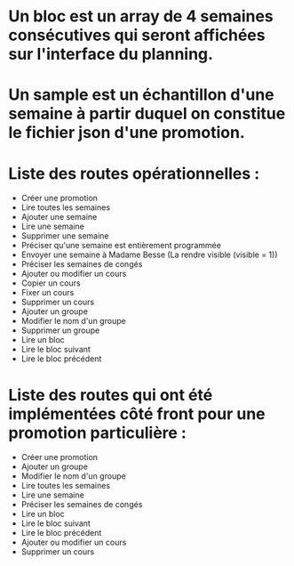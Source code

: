 # Un bloc est un array de 4 semaines consécutives qui seront affichées sur l'interface du planning.

# Un sample est un échantillon d'une semaine à partir duquel on constitue le fichier json d'une promotion.

# Liste des routes opérationnelles : 
  
- Créer une promotion 
- Lire toutes les semaines
- Ajouter une semaine
- Lire une semaine 
- Supprimer une semaine 
- Préciser qu'une semaine est entièrement programmée 
- Envoyer une semaine à Madame Besse (La rendre visible (visible = 1))       
- Préciser les semaines de congés   
- Ajouter ou modifier un cours
- Copier un cours           
- Fixer un cours     
- Supprimer un cours 
- Ajouter un groupe 
- Modifier le nom d'un groupe 
- Supprimer un groupe    
- Lire un bloc 
- Lire le bloc suivant           
- Lire le bloc précédent                  

       
# Liste des routes qui ont été implémentées côté front pour une promotion particulière : 

- Créer une promotion 
- Ajouter un groupe
- Modifier le nom d'un groupe   
- Lire toutes les semaines
- Lire une semaine 
- Préciser les semaines de congés 
- Lire un bloc 
- Lire le bloc suivant
- Lire le bloc précédent       
- Ajouter ou modifier un cours 
- Supprimer un cours 
